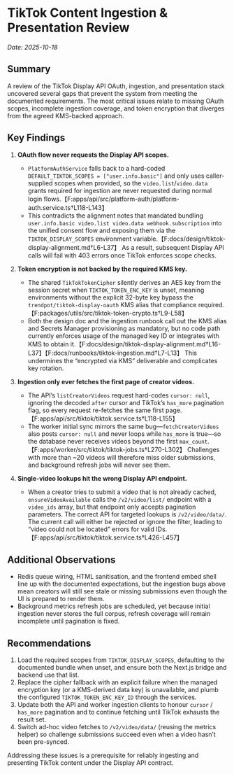 # TikTok Content Ingestion & Presentation Review

_Date: 2025-10-18_

## Summary
A review of the TikTok Display API OAuth, ingestion, and presentation stack uncovered several gaps that prevent the system from meeting the documented requirements. The most critical issues relate to missing OAuth scopes, incomplete ingestion coverage, and token encryption that diverges from the agreed KMS-backed approach.

## Key Findings

1. **OAuth flow never requests the Display API scopes.**
   * `PlatformAuthService` falls back to a hard-coded `DEFAULT_TIKTOK_SCOPES = ["user.info.basic"]` and only uses caller-supplied scopes when provided, so the `video.list`/`video.data` grants required for ingestion are never requested during normal login flows.【F:apps/api/src/platform-auth/platform-auth.service.ts†L118-L143】
   * This contradicts the alignment notes that mandated bundling `user.info.basic video.list video.data webhook.subscription` into the unified consent flow and exposing them via the `TIKTOK_DISPLAY_SCOPES` environment variable.【F:docs/design/tiktok-display-alignment.md†L6-L37】 As a result, subsequent Display API calls will fail with 403 errors once TikTok enforces scope checks.

2. **Token encryption is not backed by the required KMS key.**
   * The shared `TikTokTokenCipher` silently derives an AES key from the session secret when `TIKTOK_TOKEN_ENC_KEY` is unset, meaning environments without the explicit 32-byte key bypass the `trendpot/tiktok-display-oauth` KMS alias that compliance required.【F:packages/utils/src/tiktok-token-crypto.ts†L9-L58】
   * Both the design doc and the ingestion runbook call out the KMS alias and Secrets Manager provisioning as mandatory, but no code path currently enforces usage of the managed key ID or integrates with KMS to obtain it.【F:docs/design/tiktok-display-alignment.md†L16-L37】【F:docs/runbooks/tiktok-ingestion.md†L7-L13】 This undermines the “encrypted via KMS” deliverable and complicates key rotation.

3. **Ingestion only ever fetches the first page of creator videos.**
   * The API’s `listCreatorVideos` request hard-codes `cursor: null`, ignoring the decoded `after` cursor and TikTok’s `has_more` pagination flag, so every request re-fetches the same first page.【F:apps/api/src/tiktok/tiktok.service.ts†L118-L155】
   * The worker initial sync mirrors the same bug—`fetchCreatorVideos` also posts `cursor: null` and never loops while `has_more` is true—so the database never receives videos beyond the first `max_count`.【F:apps/worker/src/tiktok/tiktok-jobs.ts†L270-L302】 Challenges with more than ~20 videos will therefore miss older submissions, and background refresh jobs will never see them.

4. **Single-video lookups hit the wrong Display API endpoint.**
   * When a creator tries to submit a video that is not already cached, `ensureVideoAvailable` calls the `/v2/video/list/` endpoint with a `video_ids` array, but that endpoint only accepts pagination parameters. The correct API for targeted lookups is `/v2/video/data/`. The current call will either be rejected or ignore the filter, leading to “video could not be located” errors for valid IDs.【F:apps/api/src/tiktok/tiktok.service.ts†L426-L457】

## Additional Observations

* Redis queue wiring, HTML sanitisation, and the frontend embed shell line up with the documented expectations, but the ingestion bugs above mean creators will still see stale or missing submissions even though the UI is prepared to render them.
* Background metrics refresh jobs are scheduled, yet because initial ingestion never stores the full corpus, refresh coverage will remain incomplete until pagination is fixed.

## Recommendations

1. Load the required scopes from `TIKTOK_DISPLAY_SCOPES`, defaulting to the documented bundle when unset, and ensure both the Next.js bridge and backend use that list.
2. Replace the cipher fallback with an explicit failure when the managed encryption key (or a KMS-derived data key) is unavailable, and plumb the configured `TIKTOK_TOKEN_ENC_KEY_ID` through the services.
3. Update both the API and worker ingestion clients to honour `cursor` / `has_more` pagination and to continue fetching until TikTok exhausts the result set.
4. Switch ad-hoc video fetches to `/v2/video/data/` (reusing the metrics helper) so challenge submissions succeed even when a video hasn’t been pre-synced.

Addressing these issues is a prerequisite for reliably ingesting and presenting TikTok content under the Display API contract.
